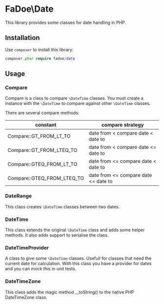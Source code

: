 FaDoe\Date
==========

This library provides some classes for date handling in PHP.

## Installation

Use ``composer`` to install this library:

```php
composer.phar require fadoe/date
```

## Usage

### Compare

Compare is a class to compare ```\DateTime``` classes. You must create a instance with the ```\DateTime``` to compare
against other ```\DateTime``` classes.

There are several compare methods:

| constant | compare strategy |
| -------- | ------------ |
| Compare::GT_FROM_LT_TO | date from < compare date < date to |
| Compare::GT_FROM_LTEQ_TO | date from < compare date <= date to |
| Compare::GTEQ_FROM_LT_TO | date from <= compare date < date to |
| Compare::GTEQ_FROM_LTEQ_TO | date from <= compare date <= date to |

### DateRange

This class creates ```\DateTime``` classes between two dates.

### DateTime

This class extends the original ```\DateTime``` class and adds some helper methods. It also adds support to serialise
the class.

### DateTimeProvider

A class to give some ```\DateTime``` classes. Usefull for classes that need the current date for calculation. With this
class you have a provider for dates and you can mock this in unit tests.

### DateTimeZone

This class adds the magic method __toString() to the native PHP DateTimeZone class.
